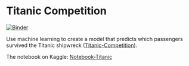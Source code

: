 # Titanic Competition

[![Binder](https://mybinder.org/badge_logo.svg)](https://mybinder.org/v2/gh/FaMoSi/Titanic-Kaggle/master?urlpath=https%3A%2F%2Fmybinder.org%2Fv2%2Fgh%2FFaMoSi%2FTitanic-Kaggle%2Faf856a21b9c97457ba2f3e624c46ee974fe5b9cc)

Use machine learning to create a model that predicts which passengers survived the Titanic shipwreck ([Titanic-Competition](https://www.kaggle.com/c/titanic)).

The notebook on Kaggle: [Notebook-Titanic](https://www.kaggle.com/simonefaggi/titaniccompetition-1)
